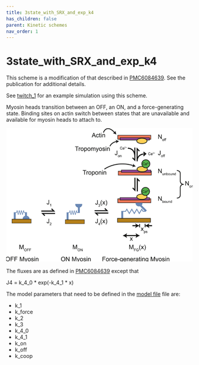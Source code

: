 ```yaml
---
title: 3state_with_SRX_and_exp_k4
has_children: false
parent: Kinetic schemes
nav_order: 1
---
```


# 3state_with_SRX_and_exp_k4

This scheme is a modification of that described in [PMC6084639](https://www.ncbi.nlm.nih.gov/pmc/articles/PMC6084639/). See the publication for additional details.

See [twitch_1](..//..//demos//twitches//twitch_1//twitch_1.html) for an example simulation using this scheme.

Myosin heads transition between an OFF, an ON, and a force-generating state. Binding sites on actin switch between states that are unavailable and available for myosin heads to attach to.

![kinetic_scheme](kinetic_scheme.png)

The fluxes are as defined in [PMC6084639](https://www.ncbi.nlm.nih.gov/pmc/articles/PMC6084639/) except that

J4 = k_4_0 * exp(-k_4_1 * x)

The model parameters that need to be defined in the [model file](..//..//structures//model//model.html) file are:

+ k_1
+ k_force
+ k_2
+ k_3
+ k_4_0
+ k_4_1
+ k_on
+ k_off
+ k_coop
